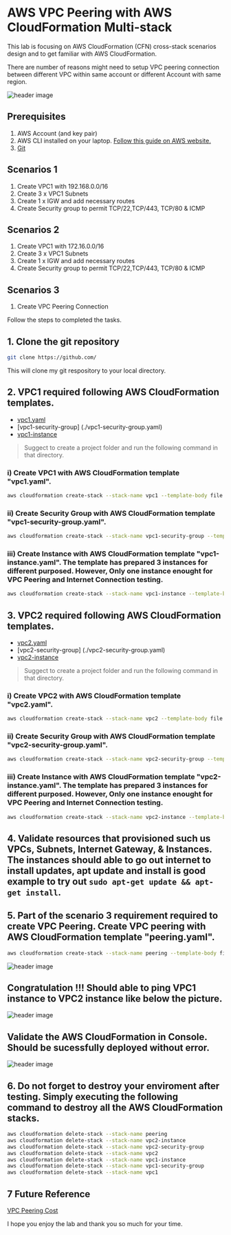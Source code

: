 # AWS VPC Peering with AWS CloudFormation Multi-stack

This lab is focusing on AWS CloudFormation (CFN) cross-stack scenarios design and to get familiar with AWS CloudFormation.

There are number of reasons might need to setup VPC peering connection between different VPC within same account or different Account with same region. 

![header image](img/topology.png)

## Prerequisites
1. AWS Account (and key pair)
2. AWS CLI installed on your laptop. [Follow this guide on AWS website.](https://docs.aws.amazon.com/cli/latest/userguide/install-macos.html)
3. [Git](https://git-scm.com/downloads)

## Scenarios 1
1. Create VPC1 with 192.168.0.0/16
2. Create 3 x VPC1 Subnets
3. Create 1 x IGW and add necessary routes
4. Create Security group to permit TCP/22,TCP/443, TCP/80 & ICMP

## Scenarios 2
1. Create VPC1 with 172.16.0.0/16
2. Create 3 x VPC1 Subnets
3. Create 1 x IGW and add necessary routes
4. Create Security group to permit TCP/22,TCP/443, TCP/80 & ICMP

## Scenarios 3
1. Create VPC Peering Connection

Follow the steps to completed the tasks.

## 1. Clone the git repository
```bash
git clone https://github.com/
```
This will clone my git respository to your local directory.

## 2. VPC1 required following AWS CloudFormation templates.
- [vpc1.yaml](./vpc1.yaml)
- [vpc1-security-group] (./vpc1-security-group.yaml)
- [vpc1-instance](./vpc1-instance.yaml)

> Suggect to create a project folder and run the following command in that directory.

### i) Create VPC1 with AWS CloudFormation template "vpc1.yaml".

```bash
aws cloudformation create-stack --stack-name vpc1 --template-body file://vpc1.yaml
```
### ii) Create Security Group with AWS CloudFormation template "vpc1-security-group.yaml".

```bash
aws cloudformation create-stack --stack-name vpc1-security-group --template-body file://vpc1-security-group.yaml
```
### iii) Create Instance with AWS CloudFormation template "vpc1-instance.yaml". The template has prepared 3 instances for different purposed. However, Only one instance enought for VPC Peering and Internet Connection testing.

```bash
aws cloudformation create-stack --stack-name vpc1-instance --template-body file://vpc1-instance.yaml
```

## 3. VPC2 required following AWS CloudFormation templates.
- [vpc2.yaml](./vpc2.yaml)
- [vpc2-security-group] (./vpc2-security-group.yaml)
- [vpc2-instance](./vpc2-instance.yaml)

> Suggect to create a project folder and run the following command in that directory.

### i) Create VPC2 with AWS CloudFormation template "vpc2.yaml".

```bash
aws cloudformation create-stack --stack-name vpc2 --template-body file://vpc2.yaml
```
### ii) Create Security Group with AWS CloudFormation template "vpc2-security-group.yaml".

```bash
aws cloudformation create-stack --stack-name vpc2-security-group --template-body file://vpc2-security-group.yaml
```
### iii) Create Instance with AWS CloudFormation template "vpc2-instance.yaml". The template has prepared 3 instances for different purposed. However, Only one instance enought for VPC Peering and Internet Connection testing.

```bash
aws cloudformation create-stack --stack-name vpc2-instance --template-body file://vpc2-instance.yaml
```

## 4. Validate resources that provisioned such us VPCs, Subnets, Internet Gateway, & Instances. The instances should able to go out internet to install updates, apt update and install is good example to try out `sudo apt-get update && apt-get install`.

## 5. Part of the scenario 3 requirement required to create VPC Peering. Create VPC peering with AWS CloudFormation template "peering.yaml".

```bash
aws cloudformation create-stack --stack-name peering --template-body file://peering.yaml
```
![header image](img/peering.png)

## Congratulation !!! Should able to ping VPC1 instance to VPC2 instance like below the picture.

![header image](img/ping.png)

## Validate the AWS CloudFormation in Console. Should be sucessfully deployed without error.

![header image](img/cfn.png)

## 6. Do not forget to destroy your enviroment after testing. Simply executing the following command to destroy all the AWS CloudFormation stacks.

```bash
aws cloudformation delete-stack --stack-name peering                                 
aws cloudformation delete-stack --stack-name vpc2-instance
aws cloudformation delete-stack --stack-name vpc2-security-group 
aws cloudformation delete-stack --stack-name vpc2               
aws cloudformation delete-stack --stack-name vpc1-instance
aws cloudformation delete-stack --stack-name vpc1-security-group
aws cloudformation delete-stack --stack-name vpc1               
```
## 7 Future Reference
[VPC Peering Cost](https://aws.amazon.com/about-aws/whats-new/2021/05/amazon-vpc-announces-pricing-change-for-vpc-peering/) 

I hope you enjoy the lab and thank you so much for your time.